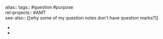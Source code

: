 alias::
tags:: #question #purpose  
rel-projects:: #AMT  
see-also:: [[why some of my question notes don't have question marks?]]

-
-
